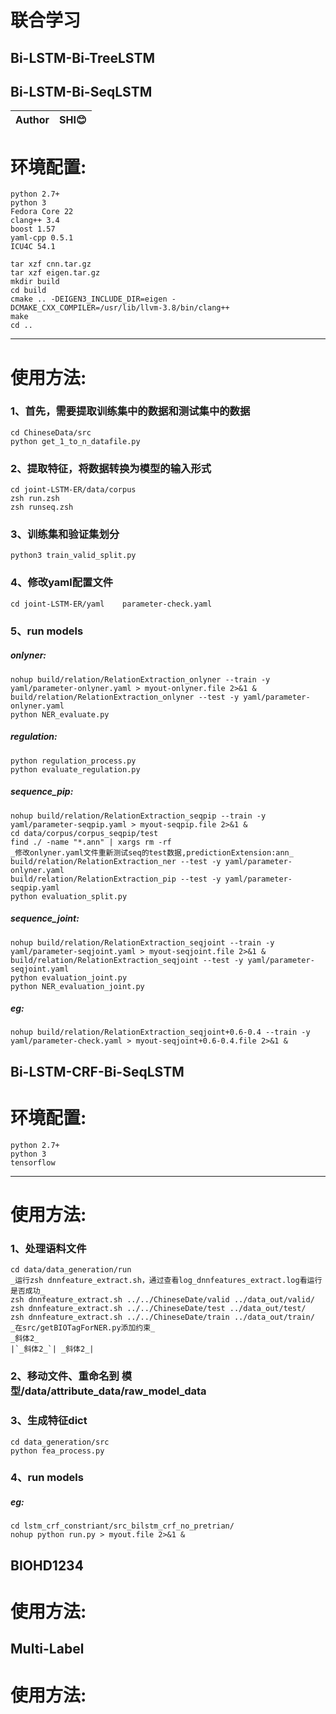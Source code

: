 联合学习
===========================
Bi-LSTM-Bi-TreeLSTM
------
Bi-LSTM-Bi-SeqLSTM
------
	
|Author|SHI:blush:|
|---|---

# 环境配置:
	python 2.7+
	python 3
	Fedora Core 22
	clang++ 3.4
	boost 1.57
	yaml-cpp 0.5.1
	ICU4C 54.1

	tar xzf cnn.tar.gz
	tar xzf eigen.tar.gz
	mkdir build
	cd build
	cmake .. -DEIGEN3_INCLUDE_DIR=eigen -DCMAKE_CXX_COMPILER=/usr/lib/llvm-3.8/bin/clang++ 
	make
	cd ..
***
# 使用方法:
### 1、首先，需要提取训练集中的数据和测试集中的数据
	cd ChineseData/src 
	python get_1_to_n_datafile.py
### 2、提取特征，将数据转换为模型的输入形式
	cd joint-LSTM-ER/data/corpus
	zsh run.zsh
	zsh runseq.zsh
### 3、训练集和验证集划分
	python3 train_valid_split.py
### 4、修改yaml配置文件
	cd joint-LSTM-ER/yaml    parameter-check.yaml
### 5、run models
##### onlyner:
	nohup build/relation/RelationExtraction_onlyner --train -y yaml/parameter-onlyner.yaml > myout-onlyner.file 2>&1 &
	build/relation/RelationExtraction_onlyner --test -y yaml/parameter-onlyner.yaml
	python NER_evaluate.py 
##### regulation:
	python regulation_process.py
	python evaluate_regulation.py
##### sequence_pip:
	nohup build/relation/RelationExtraction_seqpip --train -y yaml/parameter-seqpip.yaml > myout-seqpip.file 2>&1 &
	cd data/corpus/corpus_seqpip/test
	find ./ -name "*.ann" | xargs rm -rf
	_修改onlyner.yaml文件重新测试seq的test数据,predictionExtension:ann_
	build/relation/RelationExtraction_ner --test -y yaml/parameter-onlyner.yaml
	build/relation/RelationExtraction_pip --test -y yaml/parameter-seqpip.yaml
	python evaluation_split.py 
##### sequence_joint:
	nohup build/relation/RelationExtraction_seqjoint --train -y yaml/parameter-seqjoint.yaml > myout-seqjoint.file 2>&1 &
	build/relation/RelationExtraction_seqjoint --test -y yaml/parameter-seqjoint.yaml
	python evaluation_joint.py 
	python NER_evaluation_joint.py 
##### eg:
	nohup build/relation/RelationExtraction_seqjoint+0.6-0.4 --train -y yaml/parameter-check.yaml > myout-seqjoint+0.6-0.4.file 2>&1 &
	

Bi-LSTM-CRF-Bi-SeqLSTM
------
# 环境配置:
	python 2.7+
	python 3
	tensorflow
***
# 使用方法:
### 1、处理语料文件
	cd data/data_generation/run
	_运行zsh dnnfeature_extract.sh，通过查看log_dnnfeatures_extract.log看运行是否成功_
	zsh dnnfeature_extract.sh ../../ChineseDate/valid ../data_out/valid/
	zsh dnnfeature_extract.sh ../../ChineseDate/test ../data_out/test/
	zsh dnnfeature_extract.sh ../../ChineseDate/train ../data_out/train/
	_在src/getBIOTagForNER.py添加约束_
	_斜体2_
	|`_斜体2_`| _斜体2_|
### 2、移动文件、重命名到 模型/data/attribute_data/raw_model_data
### 3、生成特征dict
	cd data_generation/src
	python fea_process.py
### 4、run models	
##### eg:
	cd lstm_crf_constriant/src_bilstm_crf_no_pretrian/
	nohup python run.py > myout.file 2>&1 &
	
BIOHD1234
------	
# 使用方法:

Multi-Label
------	
# 使用方法:
